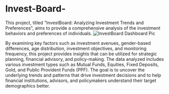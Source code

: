 # Invest-Board-
This project, titled "InvestBoard: Analyzing Investment Trends and Preferences", aims to provide a comprehensive analysis of the investment behaviors and preferences of individuals.
![InvestBoard Dashboard Pic](https://github.com/user-attachments/assets/532743c8-d04b-4688-8b58-fb939dff9d8f)

By examining key factors such as investment avenues, gender-based differences, age distribution, investment objectives, and monitoring frequency, this project provides insights that can be utilized for strategic planning, financial advisory, and policy-making. The data analyzed includes various investment types such as Mutual Funds, Equities, Fixed Deposits, Gold, and Public Provident Funds (PPF). The goal is to uncover the underlying trends and patterns that drive investment decisions and to help financial institutions, advisors, and policymakers understand their target demographics better.
